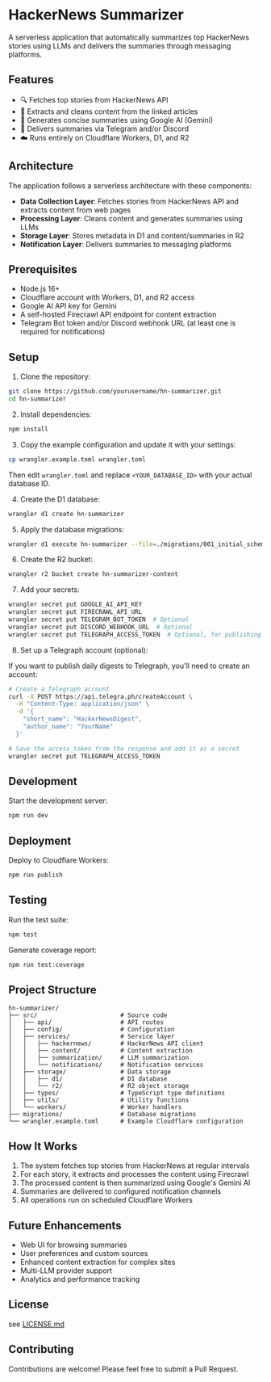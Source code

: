 # HackerNews Summarizer

A serverless application that automatically summarizes top HackerNews stories using LLMs and delivers the summaries through messaging platforms.

## Features

- 🔍 Fetches top stories from HackerNews API
- 📰 Extracts and cleans content from the linked articles
- 🤖 Generates concise summaries using Google AI (Gemini)
- 📱 Delivers summaries via Telegram and/or Discord
- ☁️ Runs entirely on Cloudflare Workers, D1, and R2

## Architecture

The application follows a serverless architecture with these components:

- **Data Collection Layer**: Fetches stories from HackerNews API and extracts content from web pages
- **Processing Layer**: Cleans content and generates summaries using LLMs
- **Storage Layer**: Stores metadata in D1 and content/summaries in R2
- **Notification Layer**: Delivers summaries to messaging platforms

## Prerequisites

- Node.js 16+
- Cloudflare account with Workers, D1, and R2 access
- Google AI API key for Gemini
- A self-hosted Firecrawl API endpoint for content extraction
- Telegram Bot token and/or Discord webhook URL (at least one is required for notifications)

## Setup

1. Clone the repository:

```bash
git clone https://github.com/yourusername/hn-summarizer.git
cd hn-summarizer
```

2. Install dependencies:

```bash
npm install
```

3. Copy the example configuration and update it with your settings:

```bash
cp wrangler.example.toml wrangler.toml
```

Then edit `wrangler.toml` and replace `<YOUR_DATABASE_ID>` with your actual database ID.

4. Create the D1 database:

```bash
wrangler d1 create hn-summarizer
```

5. Apply the database migrations:

```bash
wrangler d1 execute hn-summarizer --file=./migrations/001_initial_schema.sql
```

6. Create the R2 bucket:

```bash
wrangler r2 bucket create hn-summarizer-content
```

7. Add your secrets:

```bash
wrangler secret put GOOGLE_AI_API_KEY
wrangler secret put FIRECRAWL_API_URL
wrangler secret put TELEGRAM_BOT_TOKEN  # Optional
wrangler secret put DISCORD_WEBHOOK_URL  # Optional
wrangler secret put TELEGRAPH_ACCESS_TOKEN  # Optional, for publishing digests to Telegraph
```

8. Set up a Telegraph account (optional):

If you want to publish daily digests to Telegraph, you'll need to create an account:

```bash
# Create a Telegraph account
curl -X POST https://api.telegra.ph/createAccount \
  -H "Content-Type: application/json" \
  -d '{
    "short_name": "HackerNewsDigest",
    "author_name": "YourName"
  }'

# Save the access_token from the response and add it as a secret
wrangler secret put TELEGRAPH_ACCESS_TOKEN
```

## Development

Start the development server:

```bash
npm run dev
```

## Deployment

Deploy to Cloudflare Workers:

```bash
npm run publish
```

## Testing

Run the test suite:

```bash
npm test
```

Generate coverage report:

```bash
npm run test:coverage
```

## Project Structure

```
hn-summarizer/
├── src/                       # Source code
│   ├── api/                   # API routes
│   ├── config/                # Configuration
│   ├── services/              # Service layer
│   │   ├── hackernews/        # HackerNews API client
│   │   ├── content/           # Content extraction
│   │   ├── summarization/     # LLM summarization
│   │   └── notifications/     # Notification services
│   ├── storage/               # Data storage
│   │   ├── d1/                # D1 database
│   │   └── r2/                # R2 object storage
│   ├── types/                 # TypeScript type definitions
│   ├── utils/                 # Utility functions
│   └── workers/               # Worker handlers
├── migrations/                # Database migrations
└── wrangler.example.toml      # Example Cloudflare configuration
```

## How It Works

1. The system fetches top stories from HackerNews at regular intervals
2. For each story, it extracts and processes the content using Firecrawl
3. The processed content is then summarized using Google's Gemini AI
4. Summaries are delivered to configured notification channels
5. All operations run on scheduled Cloudflare Workers

## Future Enhancements

- Web UI for browsing summaries
- User preferences and custom sources
- Enhanced content extraction for complex sites
- Multi-LLM provider support
- Analytics and performance tracking

## License

see [LICENSE.md](./LICENSE.md)

## Contributing

Contributions are welcome! Please feel free to submit a Pull Request.
